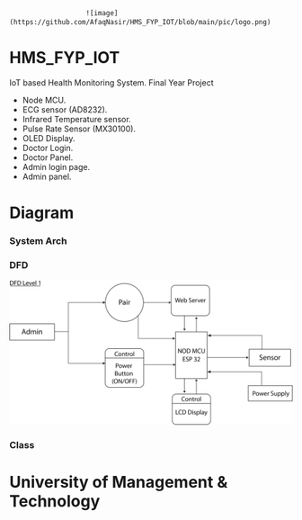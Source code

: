                        ![image](https://github.com/AfaqNasir/HMS_FYP_IOT/blob/main/pic/logo.png)
# HMS_FYP_IOT
IoT based Health Monitoring System. Final Year Project

+ Node MCU.
+ ECG sensor (AD8232).
+ Infrared Temperature sensor.
+ Pulse Rate Sensor (MX30100).
+ OLED Display.
+ Doctor Login.
+ Doctor Panel.
+ Admin login page.
+ Admin panel.


# Diagram

### System Arch
 
 
 
### DFD

![image](https://github.com/AfaqNasir/HMS_FYP_IOT/blob/main/pic/DFD%20level%201%20m.png)

### Class


# University of Management & Technology
